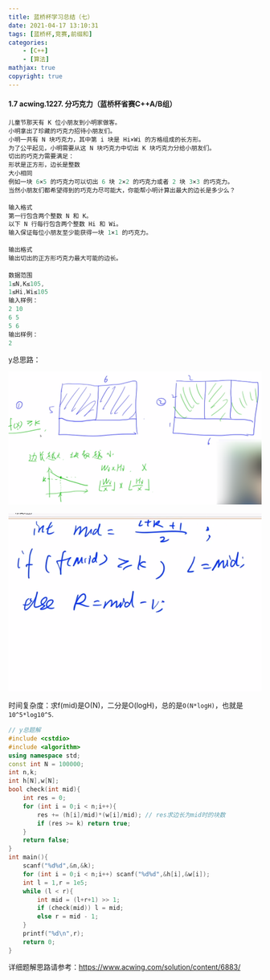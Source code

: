 ```yaml
---
title: 蓝桥杯学习总结（七）
date: 2021-04-17 13:10:31
tags: [蓝桥杯,竞赛,前缀和]
categories: 
	- [C++]
	- [算法]
mathjax: true
copyright: true
---
```


#### 1.7 acwing.1227. 分巧克力（蓝桥杯省赛C++A/B组）

<!--more-->

```C++
儿童节那天有 K 位小朋友到小明家做客。
小明拿出了珍藏的巧克力招待小朋友们。
小明一共有 N 块巧克力，其中第 i 块是 Hi×Wi 的方格组成的长方形。
为了公平起见，小明需要从这 N 块巧克力中切出 K 块巧克力分给小朋友们。
切出的巧克力需要满足：
形状是正方形，边长是整数
大小相同
例如一块 6×5 的巧克力可以切出 6 块 2×2 的巧克力或者 2 块 3×3 的巧克力。
当然小朋友们都希望得到的巧克力尽可能大，你能帮小明计算出最大的边长是多少么？

输入格式
第一行包含两个整数 N 和 K。
以下 N 行每行包含两个整数 Hi 和 Wi。
输入保证每位小朋友至少能获得一块 1×1 的巧克力。

输出格式
输出切出的正方形巧克力最大可能的边长。

数据范围
1≤N,K≤105,
1≤Hi,Wi≤105
输入样例：
2 10
6 5
5 6
输出样例：
2
```

y总思路：

![image-20210421181429479](蓝桥杯学习总结（七）/image-20210421181429479.png)

![image-20210421225102950](蓝桥杯学习总结（七）/image-20210421225102950.png)

时间复杂度：求f(mid)是O(N)，二分是O(logH)，总的是`O(N*logH)`，也就是`10^5*log10^5`.

```C++
// y总题解
#include <cstdio>
#include <algorithm>
using namespace std;
const int N = 100000;
int n,k;
int h[N],w[N];
bool check(int mid){
    int res = 0;
    for (int i = 0;i < n;i++){
        res += (h[i]/mid)*(w[i]/mid); // res求边长为mid时的块数
        if (res >= k) return true;
    }
    return false;    
}
int main(){
    scanf("%d%d",&n,&k);
    for (int i = 0;i < n;i++) scanf("%d%d",&h[i],&w[i]);
    int l = 1,r = 1e5;
    while (l < r){
        int mid = (l+r+1) >> 1;
        if (check(mid)) l = mid;
        else r = mid - 1;
    }
    printf("%d\n",r);
    return 0;
}
```

详细题解思路请参考：https://www.acwing.com/solution/content/6883/